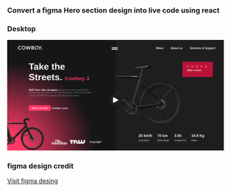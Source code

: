 ### Convert a figma Hero section design into live code using react

### Desktop

<img src="./src/assets/screenshot.png" /> 






### figma design credit
<a href="https://www.youtube.com/watch?v=c1EW8Ucj6sQ&t=3s"> Visit figma desing </a>



